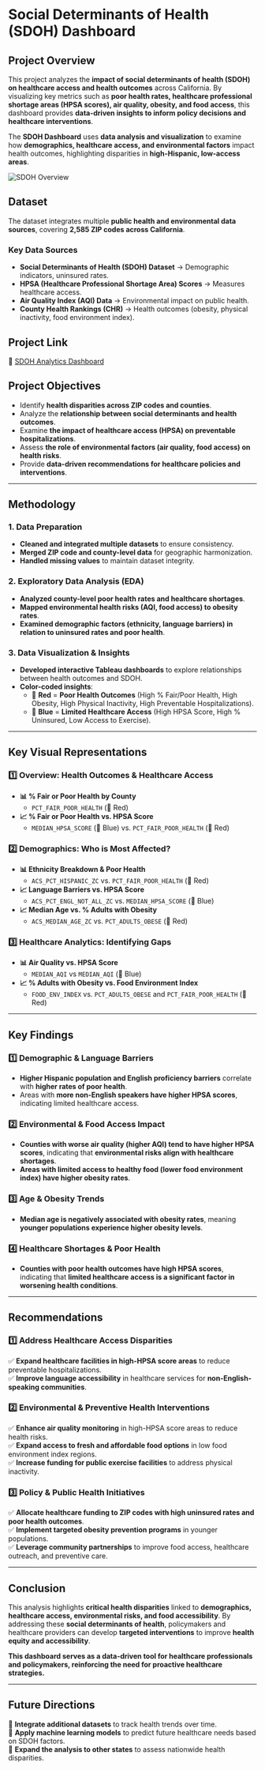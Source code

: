 # **Social Determinants of Health (SDOH) Dashboard**

## **Project Overview**
This project analyzes the **impact of social determinants of health (SDOH) on healthcare access and health outcomes** across California. By visualizing key metrics such as **poor health rates, healthcare professional shortage areas (HPSA scores), air quality, obesity, and food access**, this dashboard provides **data-driven insights to inform policy decisions and healthcare interventions**.

The **SDOH Dashboard** uses **data analysis and visualization** to examine how **demographics, healthcare access, and environmental factors** impact health outcomes, highlighting disparities in **high-Hispanic, low-access areas**.

![SDOH Overview](https://github.com/rubythedev/social-determinants-of-health/blob/main/SDOH_Overview.png)

## **Dataset**
The dataset integrates multiple **public health and environmental data sources**, covering **2,585 ZIP codes across California**.

### **Key Data Sources**
- **Social Determinants of Health (SDOH) Dataset** → Demographic indicators, uninsured rates.
- **HPSA (Healthcare Professional Shortage Area) Scores** → Measures healthcare access.
- **Air Quality Index (AQI) Data** → Environmental impact on public health.
- **County Health Rankings (CHR)** → Health outcomes (obesity, physical inactivity, food environment index).

## **Project Link**
🔗 [SDOH Analytics Dashboard](https://public.tableau.com/app/profile/ruby.nunez/viz/SocialDeterminantsofHealth_17387310659210/HRSummary?publish=yes)

## **Project Objectives**
- Identify **health disparities across ZIP codes and counties**.
- Analyze the **relationship between social determinants and health outcomes**.
- Examine **the impact of healthcare access (HPSA) on preventable hospitalizations**.
- Assess **the role of environmental factors (air quality, food access) on health risks**.
- Provide **data-driven recommendations for healthcare policies and interventions**.

---

## **Methodology**
### **1. Data Preparation**
- **Cleaned and integrated multiple datasets** to ensure consistency.
- **Merged ZIP code and county-level data** for geographic harmonization.
- **Handled missing values** to maintain dataset integrity.

### **2. Exploratory Data Analysis (EDA)**
- **Analyzed county-level poor health rates and healthcare shortages**.
- **Mapped environmental health risks (AQI, food access) to obesity rates**.
- **Examined demographic factors (ethnicity, language barriers) in relation to uninsured rates and poor health**.

### **3. Data Visualization & Insights**
- **Developed interactive Tableau dashboards** to explore relationships between health outcomes and SDOH.
- **Color-coded insights**:
  - 🔴 **Red** = **Poor Health Outcomes** (High % Fair/Poor Health, High Obesity, High Physical Inactivity, High Preventable Hospitalizations).
  - 🔵 **Blue** = **Limited Healthcare Access** (High HPSA Score, High % Uninsured, Low Access to Exercise).

---

## **Key Visual Representations**
### **1️⃣ Overview: Health Outcomes & Healthcare Access**
- **📊 % Fair or Poor Health by County**
  - `PCT_FAIR_POOR_HEALTH` (🔴 Red)
- **📈 % Fair or Poor Health vs. HPSA Score**
  - `MEDIAN_HPSA_SCORE` (🔵 Blue) vs. `PCT_FAIR_POOR_HEALTH` (🔴 Red)

### **2️⃣ Demographics: Who is Most Affected?**
- **📊 Ethnicity Breakdown & Poor Health**
  - `ACS_PCT_HISPANIC_ZC` vs. `PCT_FAIR_POOR_HEALTH` (🔴 Red)
- **📈 Language Barriers vs. HPSA Score**
  - `ACS_PCT_ENGL_NOT_ALL_ZC` vs. `MEDIAN_HPSA_SCORE` (🔵 Blue)
- **📈 Median Age vs. % Adults with Obesity**
  - `ACS_MEDIAN_AGE_ZC` vs. `PCT_ADULTS_OBESE` (🔴 Red)

### **3️⃣ Healthcare Analytics: Identifying Gaps**
- **📊 Air Quality vs. HPSA Score**
  - `MEDIAN_AQI` vs `MEDIAN_AQI` (🔵 Blue)
- **📈 % Adults with Obesity vs. Food Environment Index**
  - `FOOD_ENV_INDEX` vs. `PCT_ADULTS_OBESE` and `PCT_FAIR_POOR_HEALTH` (🔴 Red)
---

## **Key Findings**
### **1️⃣ Demographic & Language Barriers**
- **Higher Hispanic population and English proficiency barriers** correlate with **higher rates of poor health**.
- Areas with **more non-English speakers have higher HPSA scores**, indicating limited healthcare access.

### **2️⃣ Environmental & Food Access Impact**
- **Counties with worse air quality (higher AQI) tend to have higher HPSA scores**, indicating that **environmental risks align with healthcare shortages**.
- **Areas with limited access to healthy food (lower food environment index) have higher obesity rates**.

### **3️⃣ Age & Obesity Trends**
- **Median age is negatively associated with obesity rates**, meaning **younger populations experience higher obesity levels**.

### **4️⃣ Healthcare Shortages & Poor Health**
- **Counties with poor health outcomes have high HPSA scores**, indicating that **limited healthcare access is a significant factor in worsening health conditions**.

---

## **Recommendations**
### **1️⃣ Address Healthcare Access Disparities**
✅ **Expand healthcare facilities in high-HPSA score areas** to reduce preventable hospitalizations.  
✅ **Improve language accessibility** in healthcare services for **non-English-speaking communities**.  

### **2️⃣ Environmental & Preventive Health Interventions**
✅ **Enhance air quality monitoring** in high-HPSA score areas to reduce health risks.  
✅ **Expand access to fresh and affordable food options** in low food environment index regions.  
✅ **Increase funding for public exercise facilities** to address physical inactivity.  

### **3️⃣ Policy & Public Health Initiatives**
✅ **Allocate healthcare funding to ZIP codes with high uninsured rates and poor health outcomes**.  
✅ **Implement targeted obesity prevention programs** in younger populations.  
✅ **Leverage community partnerships** to improve food access, healthcare outreach, and preventive care.  

---

## **Conclusion**
This analysis highlights **critical health disparities** linked to **demographics, healthcare access, environmental risks, and food accessibility**. By addressing these **social determinants of health**, policymakers and healthcare providers can develop **targeted interventions** to improve **health equity and accessibility**.

**This dashboard serves as a data-driven tool for healthcare professionals and policymakers, reinforcing the need for proactive healthcare strategies.**

---

## **Future Directions**
📌 **Integrate additional datasets** to track health trends over time.  
📌 **Apply machine learning models** to predict future healthcare needs based on SDOH factors.  
📌 **Expand the analysis to other states** to assess nationwide health disparities.  
